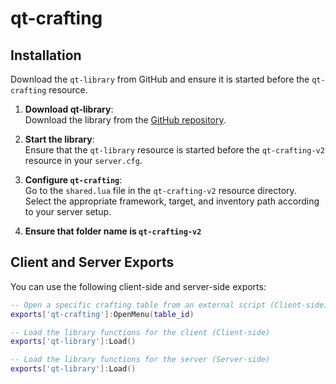 # qt-crafting

## Installation

Download the `qt-library` from GitHub and ensure it is started before the `qt-crafting` resource.

1. **Download qt-library**:  
   Download the library from the [GitHub repository](https://github.com/quantumdevelopment69/qt-library).
   
2. **Start the library**:  
   Ensure that the `qt-library` resource is started before the `qt-crafting-v2` resource in your `server.cfg`.

3. **Configure `qt-crafting`**:  
   Go to the `shared.lua` file in the `qt-crafting-v2` resource directory.  
   Select the appropriate framework, target, and inventory path according to your server setup.

4. **Ensure that folder name is `qt-crafting-v2`**

## Client and Server Exports

You can use the following client-side and server-side exports:

```lua
-- Open a specific crafting table from an external script (Client-side)
exports['qt-crafting']:OpenMenu(table_id)

-- Load the library functions for the client (Client-side)
exports['qt-library']:Load()

-- Load the library functions for the server (Server-side)
exports['qt-library']:Load()


